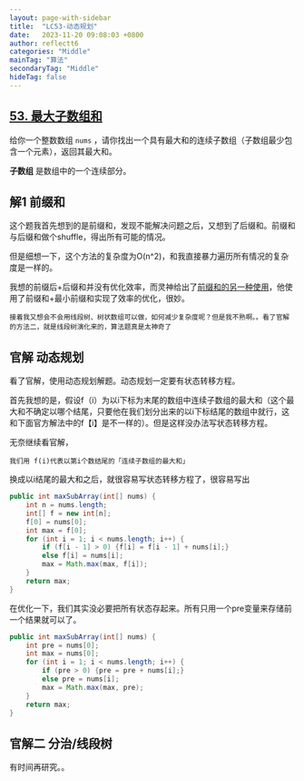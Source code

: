 ```yaml
---
layout: page-with-sidebar
title:  "LC53-动态规划"
date:   2023-11-20 09:08:03 +0800
author: reflectt6
categories: "Middle"
mainTag: "算法"
secondaryTag: "Middle"
hideTag: false
---
```


## [53. 最大子数组和](https://leetcode.cn/problems/maximum-subarray/)

给你一个整数数组 `nums` ，请你找出一个具有最大和的连续子数组（子数组最少包含一个元素），返回其最大和。

**子数组** 是数组中的一个连续部分。



## 解1 前缀和

这个题我首先想到的是前缀和，发现不能解决问题之后，又想到了后缀和。前缀和与后缀和做个shuffle，得出所有可能的情况。

但是细想一下，这个方法的复杂度为O(n^2)，和我直接暴力遍历所有情况的复杂度是一样的。

我想的前缀后+后缀和并没有优化效率，而灵神给出了[前缀和的另一种使用](https://leetcode.cn/problems/maximum-subarray/solutions/2533977/qian-zhui-he-zuo-fa-ben-zhi-shi-mai-mai-abu71/)，他使用了前缀和+最小前缀和实现了效率的优化，很妙。

`接着我又想会不会用线段树、树状数组可以做，如何减少复杂度呢？但是我不熟啊。。看了官解的方法二，就是线段树演化来的，算法题真是太神奇了`



## 官解 动态规划

看了官解，使用动态规划解题。动态规划一定要有状态转移方程。

首先我想的是，假设f（i）为以i下标为末尾的数组中连续子数组的最大和（这个最大和不确定以哪个结尾，只要他在我们划分出来的以i下标结尾的数组中就行，这和下面官方解法中的f【i】是不一样的）。但是这样没办法写状态转移方程。

无奈继续看官解，

`我们用 f(i)代表以第i个数结尾的「连续子数组的最大和」`

换成以i结尾的最大和之后，就很容易写状态转移方程了，很容易写出

```java
public int maxSubArray(int[] nums) {
    int n = nums.length;
    int[] f = new int[n];
    f[0] = nums[0];
    int max = f[0];
    for (int i = 1; i < nums.length; i++) {
        if (f[i - 1] > 0) {f[i] = f[i - 1] + nums[i];}
        else f[i] = nums[i];
        max = Math.max(max, f[i]);
    }
    return max;
}
```

在优化一下，我们其实没必要把所有状态存起来。所有只用一个pre变量来存储前一个结果就可以了。

```java
public int maxSubArray(int[] nums) {
    int pre = nums[0];
    int max = nums[0];
    for (int i = 1; i < nums.length; i++) {
        if (pre > 0) {pre = pre + nums[i];}
        else pre = nums[i];
        max = Math.max(max, pre);
    }
    return max;
}
```

## 官解二 分治/线段树

有时间再研究。。

